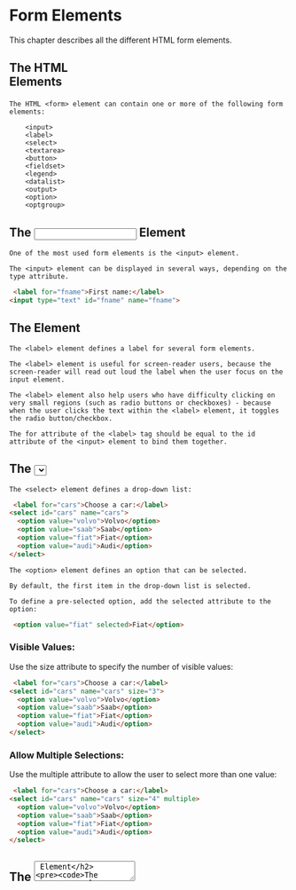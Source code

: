 # Form Elements

This chapter describes all the different HTML form elements. 

## The HTML <form> Elements
```
The HTML <form> element can contain one or more of the following form elements:

    <input>
    <label>
    <select>
    <textarea>
    <button>
    <fieldset>
    <legend>
    <datalist>
    <output>
    <option>
    <optgroup>

```

## The <input> Element
```
One of the most used form elements is the <input> element.

The <input> element can be displayed in several ways, depending on the type attribute.
```

```html
 <label for="fname">First name:</label>
<input type="text" id="fname" name="fname"> 
```

## The <label> Element
```
The <label> element defines a label for several form elements.

The <label> element is useful for screen-reader users, because the screen-reader will read out loud the label when the user focus on the input element.

The <label> element also help users who have difficulty clicking on very small regions (such as radio buttons or checkboxes) - because when the user clicks the text within the <label> element, it toggles the radio button/checkbox.

The for attribute of the <label> tag should be equal to the id attribute of the <input> element to bind them together. 
```

## The <select> Element
```
The <select> element defines a drop-down list:
```

```html
 <label for="cars">Choose a car:</label>
<select id="cars" name="cars">
  <option value="volvo">Volvo</option>
  <option value="saab">Saab</option>
  <option value="fiat">Fiat</option>
  <option value="audi">Audi</option>
</select> 
```

```
The <option> element defines an option that can be selected.

By default, the first item in the drop-down list is selected.

To define a pre-selected option, add the selected attribute to the option: 
```

```html
 <option value="fiat" selected>Fiat</option> 
```

### Visible Values:
Use the size attribute to specify the number of visible values:
```html
 <label for="cars">Choose a car:</label>
<select id="cars" name="cars" size="3">
  <option value="volvo">Volvo</option>
  <option value="saab">Saab</option>
  <option value="fiat">Fiat</option>
  <option value="audi">Audi</option>
</select> 
```

### Allow Multiple Selections:
Use the multiple attribute to allow the user to select more than one value:
```html
 <label for="cars">Choose a car:</label>
<select id="cars" name="cars" size="4" multiple>
  <option value="volvo">Volvo</option>
  <option value="saab">Saab</option>
  <option value="fiat">Fiat</option>
  <option value="audi">Audi</option>
</select> 
```

## The <textarea> Element
```
The <textarea> element defines a multi-line input field (a text area):
```
```html
 <textarea name="message" rows="10" cols="30">
The cat was playing in the garden.
</textarea> 
```

The rows attribute specifies the visible number of lines in a text area.

The cols attribute specifies the visible width of a text area.

You can also define the size of the text area by using CSS:
```html
 <textarea name="message" style="width:200px; height:600px;">
The cat was playing in the garden.
</textarea> 
```

## The <button> Element
```
The <button> element defines a clickable button:
```
```html
 <button type="button" onclick="alert('Hello World!')">Click Me!</button> 
```

Always specify the type attribute for the button element. Different browsers may use different default types for the button element. 

## The <fieldset> and <legend> Elements
```html
The <fieldset> element is used to group related data in a form.

The <legend> element defines a caption for the <fieldset> element.
```

```html
 <form action="/action_page.php">
  <fieldset>
    <legend>Personalia:</legend>
    <label for="fname">First name:</label><br>
    <input type="text" id="fname" name="fname" value="John"><br>
    <label for="lname">Last name:</label><br>
    <input type="text" id="lname" name="lname" value="Doe"><br><br>
    <input type="submit" value="Submit">
  </fieldset>
</form> 
```

## The <datalist> Element
```
The <datalist> element specifies a list of pre-defined options for an <input> element.

Users will see a drop-down list of the pre-defined options as they input data.

The list attribute of the <input> element, must refer to the id attribute of the <datalist> element.
```

```html
 <form action="/action_page.php">
  <input list="browsers">
  <datalist id="browsers">
    <option value="Edge">
    <option value="Firefox">
    <option value="Chrome">
    <option value="Opera">
    <option value="Safari">
  </datalist>
</form> 
```

## The <output> Element
```
The <output> element represents the result of a calculation (like one performed by a script).
```
```html
 <form action="/action_page.php"
  oninput="x.value=parseInt(a.value)+parseInt(b.value)">
  0
  <input type="range"  id="a" name="a" value="50">
  100 +
  <input type="number" id="b" name="b" value="50">
  =
  <output name="x" for="a b"></output>
  <br><br>
  <input type="submit">
</form> 
```

## html form elements
```
<form> 	Defines an HTML form for user input
<input> 	Defines an input control
<textarea> 	Defines a multiline input control (text area)
<label> 	Defines a label for an <input> element
<fieldset> 	Groups related elements in a form
<legend> 	Defines a caption for a <fieldset> element
<select> 	Defines a drop-down list
<optgroup> 	Defines a group of related options in a drop-down list
<option> 	Defines an option in a drop-down list
<button> 	Defines a clickable button
<datalist> 	Specifies a list of pre-defined options for input controls
<output> 	Defines the result of a calculation
```

